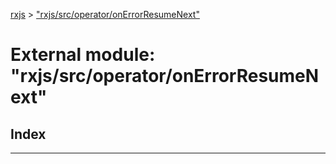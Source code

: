 [rxjs](../README.md) > ["rxjs/src/operator/onErrorResumeNext"](../modules/_rxjs_src_operator_onerrorresumenext_.md)

# External module: "rxjs/src/operator/onErrorResumeNext"

## Index

---

